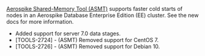 [Aerospike Shared-Memory Tool (ASMT)](https://docs.aerospike.com/tools/asmt) supports faster cold starts of nodes in an Aerospike Database Enterprise Edition (EE) cluster. See the new docs for more information.

* Added support for server 7.0 data stages.
* [TOOLS-2724] - (ASMT) Removed support for CentOS 7.
* [TOOLS-2726] - (ASMT) Removed support for Debian 10.
